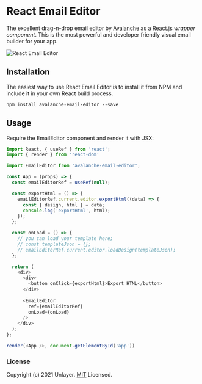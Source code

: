 # React Email Editor

The excellent drag-n-drop email editor by [Avalanche](https://useavalanche.com/) as a [React.js](http://facebook.github.io/react) *wrapper component*. This is the most powerful and developer friendly visual email builder for your app.


![React Email Editor](https://s3.amazonaws.com/unroll-assets/unrollyoutube.png)

## Installation

The easiest way to use React Email Editor is to install it from NPM and include it in your own React build process.

```
npm install avalanche-email-editor --save
```

## Usage

Require the EmailEditor component and render it with JSX:

```javascript
import React, { useRef } from 'react';
import { render } from 'react-dom'

import EmailEditor from 'avalanche-email-editor';

const App = (props) => {
  const emailEditorRef = useRef(null);

  const exportHtml = () => {
    emailEditorRef.current.editor.exportHtml((data) => {
      const { design, html } = data;
      console.log('exportHtml', html);
    });
  };

  const onLoad = () => {
    // you can load your template here;
    // const templateJson = {};
    // emailEditorRef.current.editor.loadDesign(templateJson);
  };

  return (
    <div>
      <div>
        <button onClick={exportHtml}>Export HTML</button>
      </div>
      
      <EmailEditor
        ref={emailEditorRef}
        onLoad={onLoad}
      />
    </div>
  );
};

render(<App />, document.getElementById('app'))
```

### License

Copyright (c) 2021 Unlayer. [MIT](LICENSE) Licensed.
